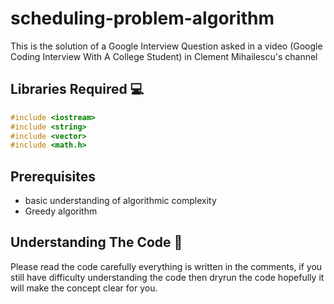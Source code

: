 # scheduling-problem-algorithm
This is the solution of a Google Interview Question asked in a video (Google Coding Interview With A College Student) in Clement Mihailescu's channel

## Libraries Required :computer:
```c++
#include <iostream>
#include <string>
#include <vector>
#include <math.h>
```

## Prerequisites
- basic understanding of algorithmic complexity
- Greedy algorithm

## Understanding The Code :key:
</p>Please read the code carefully everything is written in the comments, if you still have difficulty understanding the code then dryrun the code hopefully it will make the concept clear for you.</p>
